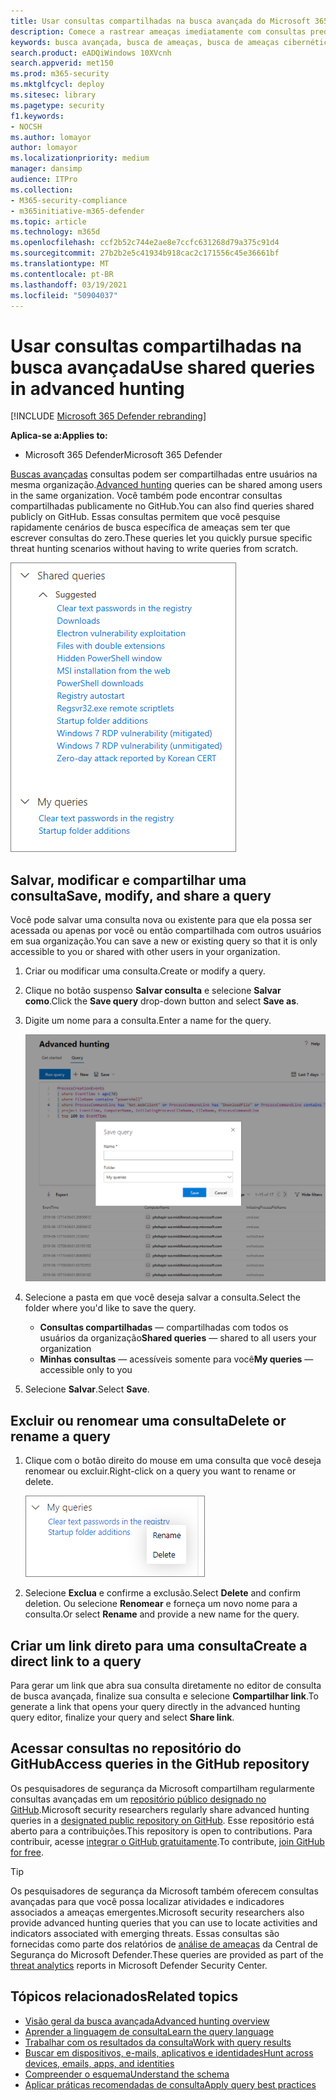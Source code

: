 ```yaml
---
title: Usar consultas compartilhadas na busca avançada do Microsoft 365 Defender
description: Comece a rastrear ameaças imediatamente com consultas predefinidas e compartilhadas. Compartilhe suas consultas com o público em geral ou com a sua organização.
keywords: busca avançada, busca de ameaças, busca de ameaças cibernéticas, proteção contra ameaças da Microsoft, microsoft 365, mtp, m365, pesquisa, consulta, telemetria, detecções personalizadas, esquema, kusto, repo github, minhas consultas, consultas compartilhadas
search.product: eADQiWindows 10XVcnh
search.appverid: met150
ms.prod: m365-security
ms.mktglfcycl: deploy
ms.sitesec: library
ms.pagetype: security
f1.keywords:
- NOCSH
ms.author: lomayor
author: lomayor
ms.localizationpriority: medium
manager: dansimp
audience: ITPro
ms.collection:
- M365-security-compliance
- m365initiative-m365-defender
ms.topic: article
ms.technology: m365d
ms.openlocfilehash: ccf2b52c744e2ae8e7ccfc631268d79a375c91d4
ms.sourcegitcommit: 27b2b2e5c41934b918cac2c171556c45e36661bf
ms.translationtype: MT
ms.contentlocale: pt-BR
ms.lasthandoff: 03/19/2021
ms.locfileid: "50904037"
---
```

# <a name="use-shared-queries-in-advanced-hunting"></a><span data-ttu-id="c93d0-105">Usar consultas compartilhadas na busca avançada</span><span class="sxs-lookup"><span data-stu-id="c93d0-105">Use shared queries in advanced hunting</span></span>

[!INCLUDE [Microsoft 365 Defender rebranding](../includes/microsoft-defender.md)]


<span data-ttu-id="c93d0-106">**Aplica-se a:**</span><span class="sxs-lookup"><span data-stu-id="c93d0-106">**Applies to:**</span></span>
- <span data-ttu-id="c93d0-107">Microsoft 365 Defender</span><span class="sxs-lookup"><span data-stu-id="c93d0-107">Microsoft 365 Defender</span></span>



<span data-ttu-id="c93d0-108">[Buscas avançadas](advanced-hunting-overview.md) consultas podem ser compartilhadas entre usuários na mesma organização.</span><span class="sxs-lookup"><span data-stu-id="c93d0-108">[Advanced hunting](advanced-hunting-overview.md) queries can be shared among users in the same organization.</span></span> <span data-ttu-id="c93d0-109">Você também pode encontrar consultas compartilhadas publicamente no GitHub.</span><span class="sxs-lookup"><span data-stu-id="c93d0-109">You can also find queries shared publicly on GitHub.</span></span> <span data-ttu-id="c93d0-110">Essas consultas permitem que você pesquise rapidamente cenários de busca específica de ameaças sem ter que escrever consultas do zero.</span><span class="sxs-lookup"><span data-stu-id="c93d0-110">These queries let you quickly pursue specific threat hunting scenarios without having to write queries from scratch.</span></span>

![Imagem de consultas compartilhadas](../../media/advanced-hunting-shared-queries.png)

## <a name="save-modify-and-share-a-query"></a><span data-ttu-id="c93d0-112">Salvar, modificar e compartilhar uma consulta</span><span class="sxs-lookup"><span data-stu-id="c93d0-112">Save, modify, and share a query</span></span>
<span data-ttu-id="c93d0-113">Você pode salvar uma consulta nova ou existente para que ela possa ser acessada ou apenas por você ou então compartilhada com outros usuários em sua organização.</span><span class="sxs-lookup"><span data-stu-id="c93d0-113">You can save a new or existing query so that it is only accessible to you or shared with other users in your organization.</span></span> 

1. <span data-ttu-id="c93d0-114">Criar ou modificar uma consulta.</span><span class="sxs-lookup"><span data-stu-id="c93d0-114">Create or modify a query.</span></span> 

2. <span data-ttu-id="c93d0-115">Clique no botão suspenso **Salvar consulta** e selecione **Salvar como**.</span><span class="sxs-lookup"><span data-stu-id="c93d0-115">Click the **Save query** drop-down button and select **Save as**.</span></span>
    
3. <span data-ttu-id="c93d0-116">Digite um nome para a consulta.</span><span class="sxs-lookup"><span data-stu-id="c93d0-116">Enter a name for the query.</span></span> 

   ![Imagem de salvamento de uma consulta](../../media/advanced-hunting-save-query.png)

4. <span data-ttu-id="c93d0-118">Selecione a pasta em que você deseja salvar a consulta.</span><span class="sxs-lookup"><span data-stu-id="c93d0-118">Select the folder where you'd like to save the query.</span></span>
    - <span data-ttu-id="c93d0-119">**Consultas compartilhadas** — compartilhadas com todos os usuários da organização</span><span class="sxs-lookup"><span data-stu-id="c93d0-119">**Shared queries** — shared to all users your organization</span></span>
    - <span data-ttu-id="c93d0-120">**Minhas consultas** — acessíveis somente para você</span><span class="sxs-lookup"><span data-stu-id="c93d0-120">**My queries** — accessible only to you</span></span>
    
5. <span data-ttu-id="c93d0-121">Selecione **Salvar**.</span><span class="sxs-lookup"><span data-stu-id="c93d0-121">Select **Save**.</span></span> 

## <a name="delete-or-rename-a-query"></a><span data-ttu-id="c93d0-122">Excluir ou renomear uma consulta</span><span class="sxs-lookup"><span data-stu-id="c93d0-122">Delete or rename a query</span></span>
1. <span data-ttu-id="c93d0-123">Clique com o botão direito do mouse em uma consulta que você deseja renomear ou excluir.</span><span class="sxs-lookup"><span data-stu-id="c93d0-123">Right-click on a query you want to rename or delete.</span></span>

    ![Imagem da exclusão de consulta](../../media/advanced_hunting_delete_rename.png)

2. <span data-ttu-id="c93d0-125">Selecione **Exclua** e confirme a exclusão.</span><span class="sxs-lookup"><span data-stu-id="c93d0-125">Select **Delete** and confirm deletion.</span></span> <span data-ttu-id="c93d0-126">Ou selecione **Renomear** e forneça um novo nome para a consulta.</span><span class="sxs-lookup"><span data-stu-id="c93d0-126">Or select **Rename** and provide a new name for the query.</span></span>

## <a name="create-a-direct-link-to-a-query"></a><span data-ttu-id="c93d0-127">Criar um link direto para uma consulta</span><span class="sxs-lookup"><span data-stu-id="c93d0-127">Create a direct link to a query</span></span>
<span data-ttu-id="c93d0-128">Para gerar um link que abra sua consulta diretamente no editor de consulta de busca avançada, finalize sua consulta e selecione **Compartilhar link**.</span><span class="sxs-lookup"><span data-stu-id="c93d0-128">To generate a link that opens your query directly in the advanced hunting query editor, finalize your query and select **Share link**.</span></span>

## <a name="access-queries-in-the-github-repository"></a><span data-ttu-id="c93d0-129">Acessar consultas no repositório do GitHub</span><span class="sxs-lookup"><span data-stu-id="c93d0-129">Access queries in the GitHub repository</span></span>  
<span data-ttu-id="c93d0-130">Os pesquisadores de segurança da Microsoft compartilham regularmente consultas avançadas em um [repositório público designado no GitHub](https://aka.ms/hunting-queries).</span><span class="sxs-lookup"><span data-stu-id="c93d0-130">Microsoft security researchers regularly share advanced hunting queries in a [designated public repository on GitHub](https://aka.ms/hunting-queries).</span></span> <span data-ttu-id="c93d0-131">Esse repositório está aberto para a contribuições.</span><span class="sxs-lookup"><span data-stu-id="c93d0-131">This repository is open to contributions.</span></span> <span data-ttu-id="c93d0-132">Para contribuir, acesse [integrar o GitHub gratuitamente](https://github.com/).</span><span class="sxs-lookup"><span data-stu-id="c93d0-132">To contribute, [join GitHub for free](https://github.com/).</span></span>

>[!tip]
><span data-ttu-id="c93d0-133">Os pesquisadores de segurança da Microsoft também oferecem consultas avançadas para que você possa localizar atividades e indicadores associados a ameaças emergentes.</span><span class="sxs-lookup"><span data-stu-id="c93d0-133">Microsoft security researchers also provide advanced hunting queries that you can use to locate activities and indicators associated with emerging threats.</span></span> <span data-ttu-id="c93d0-134">Essas consultas são fornecidas como parte dos relatórios de [análise de ameaças](/windows/security/threat-protection/microsoft-defender-atp/threat-analytics) da Central de Segurança do Microsoft Defender.</span><span class="sxs-lookup"><span data-stu-id="c93d0-134">These queries are provided as part of the [threat analytics](/windows/security/threat-protection/microsoft-defender-atp/threat-analytics) reports in Microsoft Defender Security Center.</span></span>

## <a name="related-topics"></a><span data-ttu-id="c93d0-135">Tópicos relacionados</span><span class="sxs-lookup"><span data-stu-id="c93d0-135">Related topics</span></span>
- [<span data-ttu-id="c93d0-136">Visão geral da busca avançada</span><span class="sxs-lookup"><span data-stu-id="c93d0-136">Advanced hunting overview</span></span>](advanced-hunting-overview.md)
- [<span data-ttu-id="c93d0-137">Aprender a linguagem de consulta</span><span class="sxs-lookup"><span data-stu-id="c93d0-137">Learn the query language</span></span>](advanced-hunting-query-language.md)
- [<span data-ttu-id="c93d0-138">Trabalhar com os resultados da consulta</span><span class="sxs-lookup"><span data-stu-id="c93d0-138">Work with query results</span></span>](advanced-hunting-query-results.md)
- [<span data-ttu-id="c93d0-139">Buscar em dispositivos, e-mails, aplicativos e identidades</span><span class="sxs-lookup"><span data-stu-id="c93d0-139">Hunt across devices, emails, apps, and identities</span></span>](advanced-hunting-query-emails-devices.md)
- [<span data-ttu-id="c93d0-140">Compreender o esquema</span><span class="sxs-lookup"><span data-stu-id="c93d0-140">Understand the schema</span></span>](advanced-hunting-schema-tables.md)
- [<span data-ttu-id="c93d0-141">Aplicar práticas recomendadas de consulta</span><span class="sxs-lookup"><span data-stu-id="c93d0-141">Apply query best practices</span></span>](advanced-hunting-best-practices.md)